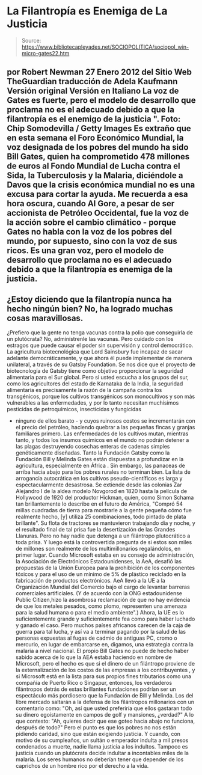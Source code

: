 # La Filantropía es Enemiga de La Justicia

> Source: https://www.bibliotecapleyades.net/SOCIOPOLITICA/sociopol_win-micro-gates22.htm

por Robert Newman
27 Enero 2012
del Sitio Web TheGuardian
traducción de
Adela Kaufmann
Versión
original
Versión en
Italiano
La voz de Gates es fuerte, pero el modelo de desarrollo que proclama
no es el adecuado debido a que la filantropía es el enemigo de la justicia
".
Foto: Chip Somodevilla / Getty Images
Es extraño que en esta semana el Foro Económico Mundial, la voz designada de
los pobres del mundo ha sido Bill Gates, quien ha comprometido 478 millones
de euros al Fondo Mundial de Lucha contra el Sida, la Tuberculosis y la
Malaria, diciéndole a Davos que la crisis económica mundial no es una excusa
para cortar la ayuda.
Me recuerda a esa hora oscura, cuando Al Gore, a pesar de ser accionista de
Petróleo Occidental, fue la voz de la acción sobre el cambio climático -
porque Gates no habla con la voz de los pobres del mundo, por supuesto, sino con
la voz de sus ricos.
Es una gran voz, pero el modelo de desarrollo que proclama no es el adecuado
debido a que la filantropía es enemiga de la justicia.
-
¿Estoy diciendo que la filantropía nunca ha hecho ningún bien? No, ha
logrado muchas cosas maravillosas.
-
¿Prefiero que la gente no tenga vacunas contra la polio que conseguirla de
un plutócrata? No, adminístrenle las vacunas.
Pero cuidado con los estragos que puede causar el poder sin supervisión y
control democrático.
La agricultura biotecnológica que Lord Sainsbury fue incapaz de
sacar adelante democráticamente, y que ahora él puede implementar de manera
unilateral, a través de su Gatsby
Foundation. Se nos dice que el proyecto de
biotecnología de Gatsby tiene como objetivo proporcionar la seguridad
alimentaria para el Sur global.
Pero si usted escucha a los grupos del sur, como los agricultores del estado
de Karnataka de la India, la seguridad alimentaria es precisamente la razón
de la campaña contra los transgénicos, porque los cultivos transgénicos son
monocultivos y son más vulnerables a las enfermedades, y por lo tanto
necesitan muchísimos pesticidas de petroquímicos, insecticidas y fungicidas
- ninguno de ellos barato - y cuyos ruinosos costos se incrementarán con el
precio del petróleo, haciendo quebrar a las pequeñas fincas y granjas
familiares primero.
Las enfermedades de los cultivos mutan, mientras tanto, y todos los insumos
químicos en el mundo no podrán detener a las plagas destruyendo cosechas
enteras de cadenas simples genéticamente diseñadas.
Tanto la Fundación Gatsby como la Fundación Bill y Melinda Gates están
dispuestas a profundizar en la agricultura, especialmente en África . Sin
embargo, las panaceas de arriba hacia abajo para los pobres rurales no
terminan bien. La lista de arrogancia autocrática en los cultivos pseudo-científicos
es larga y espectacularmente desastrosa.
Se extiende desde las colonias Zar Alejandro I de la aldea modelo Novgorod
en 1820 hasta la película de Hollywood de 1920 del productor Hickman, quien,
como Simon Schama tan brillantemente lo describe en el futuro de América,
"Compró 54 millas cuadradas de tierra para mostrarle a la gente pequeña cómo
fue realmente hecho, [y] utiliza 25 combinaciones, todo pintado de plata
brillante".
Su flota de tractores se mantuvieron trabajando día y noche, y el resultado
final de tal prisa fue la desertización de las Grandes Llanuras. Pero no hay
nadie que detenga a un filántropo plutocrático a toda prisa.
Y luego está la controvertida pregunta de si estos son miles de millones son
realmente de los multimillonarios regalándolos, en primer lugar.
Cuando Microsoft estaba en su consejo de administración, la Asociación de
Electrónicos Estadounidenses, la
AeA, desafió las propuestas de la Unión
Europea para la prohibición de los componentes tóxicos y para el uso de un
mínimo de 5% de plástico reciclado en la fabricación de productos
electrónicos.
AeA llevó a la UE a la Organización Mundial del Comercio bajo el cargo de
levantar barreras comerciales artificiales. (Y de acuerdo con la ONG
estadounidense Public Citizen,hizo la asombrosa reclamación de que no hay
evidencia de que los metales pesados, como plomo, representen una amenaza
para la salud humana o para el medio ambiente".)
Ahora, la UE es lo suficientemente grande y suficientemente fea como para
haber luchado y ganado el caso.
Pero muchos países africanos carecen de la caja de guerra para tal lucha, y
así va a terminar pagando por la salud de las personas expuestas al fugas de
cadmio de antiguas PC, cromo o mercurio, en lugar de embarcarse en, digamos,
una estrategia contra la malaria a nivel nacional.
El propio Bill Gates no puede de hecho haber sabido acerca de lo que la AEA
estaba haciendo en nombre de Microsoft, pero el hecho es que si el dinero de
un filántropo proviene de la externalización de los costos de las empresas a
los contribuyentes , y si Microsoft está en la lista para sus propios fines
tributarios como una compañía de Puerto Rico o Singapur, entonces, los
verdaderos filántropos detrás de estas brillantes fundaciones podrían ser un
espectáculo más pordiosero que la Fundación de Bill y Melinda.
Los del libre mercado saltarán a la defensa de los filántropos millonarios
con un comentario como:
"Oh, así que usted preferiría que ellos gastaran todo su dinero egoístamente
en campos de golf y mansiones, ¿verdad?"
A lo que contesto:
"Ah, quieres decir que ese goteo hacia abajo no funciona, después de todo?"
Pero el punto es que los pobres no nos están pidiendo caridad, sino que
están exigiendo justicia.
Y cuando, con motivo de su cumpleaños, un sultán o emperador indulta a mil
presos condenados a muerte, nadie llama justicia a los indultos. Tampoco es
justicia cuando un plutócrata decide indultar a incontables miles de la
malaria.
Los seres humanos no deberían tener que depender de los caprichos de un
hombre rico por el derecho a la vida.
